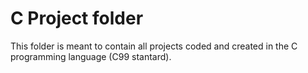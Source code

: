 # C Project folder
This folder is meant to contain all projects coded and created in the C programming language (C99 stantard).
